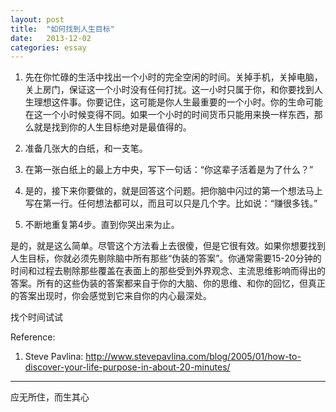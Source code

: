 ```yaml
---
layout: post
title:  "如何找到人生目标"
date:   2013-12-02 
categories: essay
---
```


1. 先在你忙碌的生活中找出一个小时的完全空闲的时间。关掉手机，关掉电脑，关上房门，保证这一个小时没有任何打扰。这一小时只属于你，和你要找到人生理想这件事。你要记住，这可能是你人生最重要的一个小时。你的生命可能在这一个小时候变得不同。如果一个小时的时间货币只能用来换一样东西，那么就是找到你的人生目标绝对是最值得的。

2. 准备几张大的白纸，和一支笔。

3. 在第一张白纸上的最上方中央，写下一句话：“你这辈子活着是为了什么？”

4. 是的，接下来你要做的，就是回答这个问题。把你脑中闪过的第一个想法马上写在第一行。任何想法都可以，而且可以只是几个字。比如说：“赚很多钱。” 

5. 不断地重复第4步。直到你哭出来为止。


是的，就是这么简单。尽管这个方法看上去很傻，但是它很有效。如果你想要找到人生目标，你就必须先剔除脑中所有那些“伪装的答案”。你通常需要15-20分钟的时间和过程去剔除那些覆盖在表面上的那些受到外界观念、主流思维影响而得出的答案。所有的这些伪装的答案都来自于你的大脑、你的思维、和你的回忆，但真正的答案出现时，你会感觉到它来自你的内心最深处。


找个时间试试

Reference:

1. Steve Pavlina: http://www.stevepavlina.com/blog/2005/01/how-to-discover-your-life-purpose-in-about-20-minutes/

-----
应无所住，而生其心

 